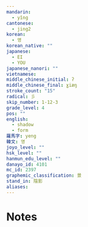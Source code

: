 ```yaml
---
mandarin:
  - yǐng
cantonese:
  - jing2
korean:
  - 영
korean_native: ""
japanese:
  - EI
  - YOU
japanese_nanori: ""
vietnamese:
middle_chinese_initial: ʔ
middle_chinese_final: ɣiæŋ
stroke_count: "15"
radical: 彡
skip_number: 1-12-3
grade_level: 4
pos: ""
english:
  - shadow
  - form
羅馬字: yeng
韓文: 영
joyo_level: ""
hsk_level: ""
hanmun_edu_level: ""
danayo_id: 4101
mc_id: 2397
graphemic_classification: 景
stand_in: 陰影
aliases:
---
```


# Notes
